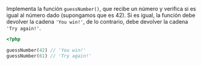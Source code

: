 
Implementa la función `guessNumber()`, que recibe un número y verifica si es igual al número dado (supongamos que es 42). Si es igual, la función debe devolver la cadena `'You win!'`, de lo contrario, debe devolver la cadena `'Try again!'`.

```php
<?php

guessNumber(42) // 'You win!'
guessNumber(61) // 'Try again!'
```
